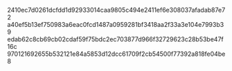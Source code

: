 2410ec7d0261dcfdd1d92933014caa9805c494e2411ef6e308037afadab87e72
a40ef5b13ef750983a6eac0fcd1487a0959281bf3418aa2f33a3e104e7993b39
edab62c8cb69cb02cdaf59f75bdc2ec703877d966f32729623c28b53be47f16c
970121692655b532121e84a5853d12dcc61709f2cb54500f77392a818fe04be8
